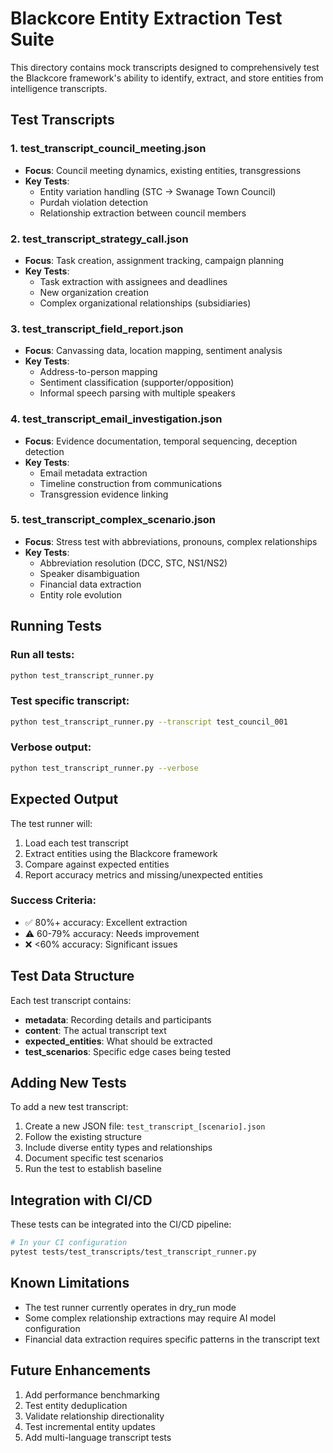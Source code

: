 # Blackcore Entity Extraction Test Suite

This directory contains mock transcripts designed to comprehensively test the Blackcore framework's ability to identify, extract, and store entities from intelligence transcripts.

## Test Transcripts

### 1. **test_transcript_council_meeting.json**
- **Focus**: Council meeting dynamics, existing entities, transgressions
- **Key Tests**: 
  - Entity variation handling (STC → Swanage Town Council)
  - Purdah violation detection
  - Relationship extraction between council members

### 2. **test_transcript_strategy_call.json**
- **Focus**: Task creation, assignment tracking, campaign planning
- **Key Tests**:
  - Task extraction with assignees and deadlines
  - New organization creation
  - Complex organizational relationships (subsidiaries)

### 3. **test_transcript_field_report.json**
- **Focus**: Canvassing data, location mapping, sentiment analysis
- **Key Tests**:
  - Address-to-person mapping
  - Sentiment classification (supporter/opposition)
  - Informal speech parsing with multiple speakers

### 4. **test_transcript_email_investigation.json**
- **Focus**: Evidence documentation, temporal sequencing, deception detection
- **Key Tests**:
  - Email metadata extraction
  - Timeline construction from communications
  - Transgression evidence linking

### 5. **test_transcript_complex_scenario.json**
- **Focus**: Stress test with abbreviations, pronouns, complex relationships
- **Key Tests**:
  - Abbreviation resolution (DCC, STC, NS1/NS2)
  - Speaker disambiguation
  - Financial data extraction
  - Entity role evolution

## Running Tests

### Run all tests:
```bash
python test_transcript_runner.py
```

### Test specific transcript:
```bash
python test_transcript_runner.py --transcript test_council_001
```

### Verbose output:
```bash
python test_transcript_runner.py --verbose
```

## Expected Output

The test runner will:
1. Load each test transcript
2. Extract entities using the Blackcore framework
3. Compare against expected entities
4. Report accuracy metrics and missing/unexpected entities

### Success Criteria:
- ✅ 80%+ accuracy: Excellent extraction
- ⚠️  60-79% accuracy: Needs improvement
- ❌ <60% accuracy: Significant issues

## Test Data Structure

Each test transcript contains:
- **metadata**: Recording details and participants
- **content**: The actual transcript text
- **expected_entities**: What should be extracted
- **test_scenarios**: Specific edge cases being tested

## Adding New Tests

To add a new test transcript:
1. Create a new JSON file: `test_transcript_[scenario].json`
2. Follow the existing structure
3. Include diverse entity types and relationships
4. Document specific test scenarios
5. Run the test to establish baseline

## Integration with CI/CD

These tests can be integrated into the CI/CD pipeline:
```bash
# In your CI configuration
pytest tests/test_transcripts/test_transcript_runner.py
```

## Known Limitations

- The test runner currently operates in dry_run mode
- Some complex relationship extractions may require AI model configuration
- Financial data extraction requires specific patterns in the transcript text

## Future Enhancements

1. Add performance benchmarking
2. Test entity deduplication
3. Validate relationship directionality
4. Test incremental entity updates
5. Add multi-language transcript tests